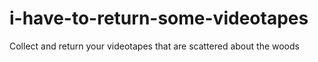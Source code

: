 # i-have-to-return-some-videotapes
Collect and return your videotapes that are scattered about the woods
